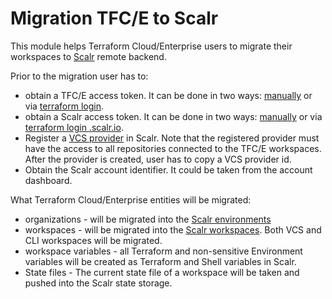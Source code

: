 Migration TFC/E to Scalr
========================

This module helps Terraform Cloud/Enterprise users to migrate their workspaces to [Scalr](https://scalr.com) remote backend.

Prior to the migration user has to:

* obtain a TFC/E access token. It can be done in two ways: [manually](https://app.terraform.io/app/settings/tokens) or via [terraform login](https://www.terraform.io/cli/commands/login).
* obtain a Scalr access token. It can be done in two ways: [manually](https://scalr.io/app/settings/tokens) or via [terraform login <account-name>.scalr.io](https://www.terraform.io/cli/commands/login).
* Register a [VCS provider](https://docs.scalr.com/en/latest/vcs_providers.html) in Scalr. Note that the registered provider must have the access to all repositories connected to the TFC/E workspaces. After the provider is created, user has to copy a VCS provider id.
* Obtain the Scalr account identifier. It could be taken from the account dashboard.

What Terraform Cloud/Enterprise entities will be migrated:

* organizations - will be migrated into the [Scalr environments](https://docs.scalr.com/en/latest/hierarchy.html#environments)
* workspaces - will be migrated into the [Scalr workspaces](https://docs.scalr.com/en/latest/workspaces.html). Both VCS and CLI workspaces will be migrated. 
* workspace variables - all Terraform and non-sensitive Environment variables will be created as Terraform and Shell variables in Scalr.
* State files - The current state file of a workspace will be taken and pushed into the Scalr state storage.
